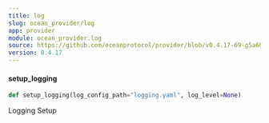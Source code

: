 ```yaml
---
title: log
slug: ocean_provider/log
app: provider
module: ocean_provider.log
source: https://github.com/oceanprotocol/provider/blob/v0.4.17-69-g5a60369/ocean_provider/log.py
version: 0.4.17
---
```

#### setup\_logging

```python
def setup_logging(log_config_path="logging.yaml", log_level=None)
```

Logging Setup

